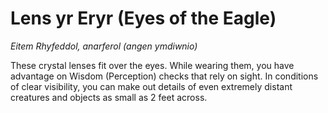 # Lens yr Eryr (Eyes of the Eagle)

*Eitem Rhyfeddol, anarferol (angen ymdiwnio)*

These crystal lenses fit over the eyes. While wearing them, you have advantage on Wisdom (Perception) checks that rely on sight. In conditions of clear visibility, you can make out details of even extremely distant creatures and objects as small as 2 feet across.